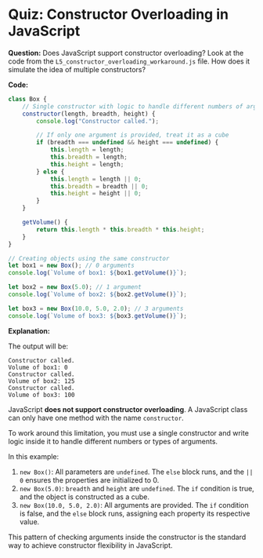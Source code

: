 # Quiz: Constructor Overloading in JavaScript

**Question:** Does JavaScript support constructor overloading? Look at the code from the `L5_constructor_overloading_workaround.js` file. How does it simulate the idea of multiple constructors?

**Code:**

```javascript
class Box {
    // Single constructor with logic to handle different numbers of arguments
    constructor(length, breadth, height) {
        console.log("Constructor called.");

        // If only one argument is provided, treat it as a cube
        if (breadth === undefined && height === undefined) {
            this.length = length;
            this.breadth = length;
            this.height = length;
        } else {
            this.length = length || 0;
            this.breadth = breadth || 0;
            this.height = height || 0;
        }
    }

    getVolume() {
        return this.length * this.breadth * this.height;
    }
}

// Creating objects using the same constructor
let box1 = new Box(); // 0 arguments
console.log(`Volume of box1: ${box1.getVolume()}`);

let box2 = new Box(5.0); // 1 argument
console.log(`Volume of box2: ${box2.getVolume()}`);

let box3 = new Box(10.0, 5.0, 2.0); // 3 arguments
console.log(`Volume of box3: ${box3.getVolume()}`);
```

**Explanation:**

The output will be:

```
Constructor called.
Volume of box1: 0
Constructor called.
Volume of box2: 125
Constructor called.
Volume of box3: 100
```

JavaScript **does not support constructor overloading**. A JavaScript class can only have one method with the name `constructor`.

To work around this limitation, you must use a single constructor and write logic inside it to handle different numbers or types of arguments.

In this example:
1.  `new Box()`: All parameters are `undefined`. The `else` block runs, and the `|| 0` ensures the properties are initialized to 0.
2.  `new Box(5.0)`: `breadth` and `height` are `undefined`. The `if` condition is true, and the object is constructed as a cube.
3.  `new Box(10.0, 5.0, 2.0)`: All arguments are provided. The `if` condition is false, and the `else` block runs, assigning each property its respective value.

This pattern of checking arguments inside the constructor is the standard way to achieve constructor flexibility in JavaScript.